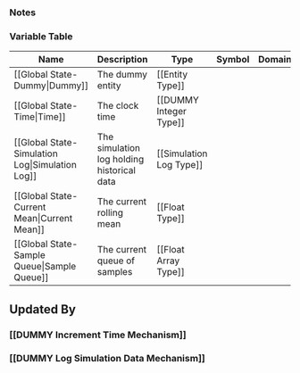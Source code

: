 ### Notes

### Variable Table
| Name | Description | Type | Symbol | Domain |
| --- | --- | --- | --- | --- |
|[[Global State-Dummy\|Dummy]]|The dummy entity|[[Entity Type]]|||
|[[Global State-Time\|Time]]|The clock time|[[DUMMY Integer Type]]|||
|[[Global State-Simulation Log\|Simulation Log]]|The simulation log holding historical data|[[Simulation Log Type]]|||
|[[Global State-Current Mean\|Current Mean]]|The current rolling mean|[[Float Type]]|||
|[[Global State-Sample Queue\|Sample Queue]]|The current queue of samples|[[Float Array Type]]|||


## Updated By
### [[DUMMY Increment Time Mechanism]]
### [[DUMMY Log Simulation Data Mechanism]]
